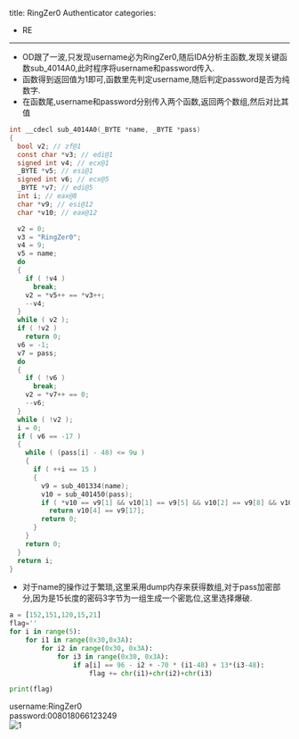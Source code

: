title: RingZer0 Authenticator
categories:
- RE
---

- OD跟了一波,只发现username必为RingZer0,随后IDA分析主函数,发现关键函数sub_4014A0,此时程序将username和password传入.
- 函数得到返回值为1即可,函数里先判定username,随后判定password是否为纯数字.
- 在函数尾,username和password分别传入两个函数,返回两个数组,然后对比其值
``` C
int __cdecl sub_4014A0(_BYTE *name, _BYTE *pass)
{
  bool v2; // zf@1
  const char *v3; // edi@1
  signed int v4; // ecx@1
  _BYTE *v5; // esi@1
  signed int v6; // ecx@5
  _BYTE *v7; // edi@5
  int i; // eax@8
  char *v9; // esi@12
  char *v10; // eax@12

  v2 = 0;
  v3 = "RingZer0";
  v4 = 9;
  v5 = name;
  do
  {
    if ( !v4 )
      break;
    v2 = *v5++ == *v3++;
    --v4;
  }
  while ( v2 );
  if ( !v2 )
    return 0;
  v6 = -1;
  v7 = pass;
  do
  {
    if ( !v6 )
      break;
    v2 = *v7++ == 0;
    --v6;
  }
  while ( !v2 );
  i = 0;
  if ( v6 == -17 )
  {
    while ( (pass[i] - 48) <= 9u )
    {
      if ( ++i == 15 )
      {
        v9 = sub_401334(name);
        v10 = sub_401450(pass);
        if ( *v10 == v9[1] && v10[1] == v9[5] && v10[2] == v9[8] && v10[3] == v9[14] )
          return v10[4] == v9[17];
        return 0;
      }
    }
    return 0;
  }
  return i;
}
```
- 对于name的操作过于繁琐,这里采用dump内存来获得数组,对于pass加密部分,因为是15长度的密码3字节为一组生成一个密匙位,这里选择爆破.
```python
a = [152,151,120,15,21]
flag=''
for i in range(5):
    for i1 in range(0x30,0x3A):
        for i2 in range(0x30, 0x3A):
            for i3 in range(0x30, 0x3A):
                if a[i] == 96 - i2 + -70 * (i1-48) + 13*(i3-48):
                    flag += chr(i1)+chr(i2)+chr(i3)

print(flag)
```
username:RingZer0</br>
password:008018066123249</br>
![1](http://img.blog.csdn.net/20180301091834540?watermark/2/text/aHR0cDovL2Jsb2cuY3Nkbi5uZXQvTW96aHVDWQ==/font/5a6L5L2T/fontsize/400/fill/I0JBQkFCMA==/dissolve/70)
